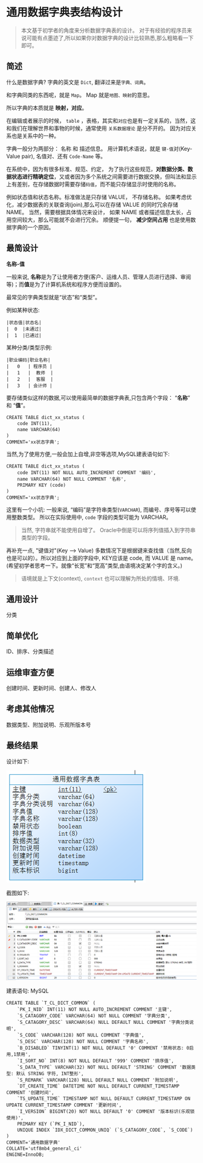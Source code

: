 # 通用数据字典表结构设计

>本文基于初学者的角度来分析数据字典表的设计。 对于有经验的程序员来说可能有点墨迹了,所以如果你对数据字典的设计比较熟悉,那么粗略看一下即可。


## 简述

什么是数据字典? 字典的英文是 `Dict`, 翻译过来是`字典、词典`。

和字典同类的东西呢，就是 `Map`。 Map 就是`地图、映射`的意思。 

所以字典的本质就是 **映射，对应**。

在编辑或者展示的时候， `table` ，表格，其实和`对应`也是有一定关系的，当然，这和我们在理解世界和事物的时候，通常使用 `关系数据理论` 是分不开的。 因为对应关系也是关系中的一种。

字典一般分为两部分： 名称 和 描述信息。 用计算机术语说，就是 `键-值`对(Key-Value pair), 名值对、还有 `Code-Name` 等。

在系统中，因为有很多标准、规范、约定， 为了执行这些规范，**对数据分类、数据状态进行精确定位**，又或者因为多个系统之间需要进行数据交换，但叫法和显示上有差别，在存储数据时需要存储`码值`，而不能只存储显示时使用的名称。 

例如状态值和状态名称。标准做法是只存储 VALUE， 不存储名称。 如果考虑优化，减少数据表的关联查询(join),那么可以在存储 VALUE 的同时冗余存储 NAME。 当然，需要根据具体情况来设计， 如果 NAME 或者描述信息太长，占用空间较大，那么可能就不会进行冗余。 顺便提一句， **减少空间占用** 也是使用数据字典的一个原因。


## 最简设计

**名称-值**


一般来说, **名称**是为了让使用者方便(客户、运维人员、管理人员进行选择、审阅等)；而**值**是为了计算机系统和程序方便而设置的。


最常见的字典类型就是“状态”和“类型”。 

例如某种状态:

	|状态值|状态名|
	|  0  |未通过|
	|  1  |已通过|

某种分类/类型示例:

	|职业编码|职业名称|
	|   0   | 程序员 |
	|   1   |  教师  |
	|   2   |  客服  |
	|   3   | 会计师 |


要存储类似这样的数据,可以使用最简单的数据字典表,只包含两个字段： “**名称**” 和 “**值**”。

	CREATE TABLE dict_xx_status (
		code INT(11),
		name VARCHAR(64)
	)
	COMMENT='xx状态字典';

当然,为了使用方便,一般会加上自增,非空等选项,MySQL建表语句如下:

	CREATE TABLE dict_xx_status (
		code INT(11) NOT NULL AUTO_INCREMENT COMMENT '编码',
		name VARCHAR(64) NOT NULL COMMENT '名称',
		PRIMARY KEY (code)
	)
	COMMENT='xx状态字典';

这里有一个小坑: 一般来说, “编码”是字符串类型(`VARCHAR`), 而编号、序号等可以使用整数类型。 所以在实际使用中, `code` 字段的类型可能为 VARCHAR。 

> 当然, 字符串就不能使用自增了。 Oracle中倒是可以将序列值插入到字符串类型的字段。

再补充一点, "键值对"(Key --> Value) 多数情况下是根据键来查找值（当然,反向也是可以的）。所以对应到上面的字段中, KEY应该是 code, 而 VALUE 是 name。(希望初学者思考一下。就像“长宽”和“宽高”类型,由语境决定某个字的含义。)

> 语境就是上下文(context), `context` 也可以理解为所处的情境、环境.

## 通用设计

分类




## 简单优化


ID、排序、分类描述



## 运维审查方便



创建时间、更新时间、创建人、修改人



## 考虑其他情况

数据类型、附加说明、乐观所版本号



## 最终结果


设计如下:

![](01_dict_table_pdm.png)

截图如下:


![](02_dict_table_column.png)



建表语句: MySQL


	CREATE TABLE `T_CL_DICT_COMMON` (
		`PK_I_NID` INT(11) NOT NULL AUTO_INCREMENT COMMENT '主键',
		`S_CATAGORY_CODE` VARCHAR(64) NOT NULL COMMENT '字典分类',
		`S_CATAGORY_DESC` VARCHAR(64) NULL DEFAULT NULL COMMENT '字典分类说明',
		`S_CODE` VARCHAR(128) NOT NULL COMMENT '字典值',
		`S_DESC` VARCHAR(128) NOT NULL COMMENT '字典名称',
		`B_DISABLED` TINYINT(1) NOT NULL DEFAULT '0' COMMENT '禁用状态: 0启用,1禁用',
		`I_SORT_NO` INT(8) NOT NULL DEFAULT '999' COMMENT '排序值',
		`S_DATA_TYPE` VARCHAR(32) NOT NULL DEFAULT 'STRING' COMMENT '数据类型: 默认 STRING 字符, INT整形',
		`S_REMARK` VARCHAR(128) NULL DEFAULT NULL COMMENT '附加说明',
		`DT_CREATE_TIME` DATETIME NOT NULL DEFAULT CURRENT_TIMESTAMP COMMENT '创建时间',
		`TS_UPDATE_TIME` TIMESTAMP NOT NULL DEFAULT CURRENT_TIMESTAMP ON UPDATE CURRENT_TIMESTAMP COMMENT '更新时间',
		`I_VERSION` BIGINT(20) NOT NULL DEFAULT '0' COMMENT '版本标识(乐观锁使用)',
		PRIMARY KEY (`PK_I_NID`),
		UNIQUE INDEX `IDX_DICT_COMMON_UNIQ` (`S_CATAGORY_CODE`, `S_CODE`)
	)
	COMMENT='通用数据字典'
	COLLATE='utf8mb4_general_ci'
	ENGINE=InnoDB;



















